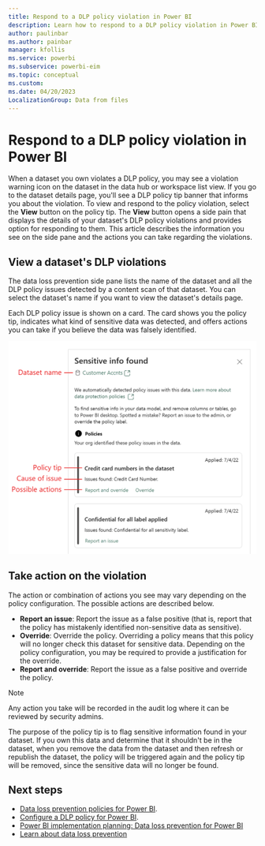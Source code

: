 ```yaml
---
title: Respond to a DLP policy violation in Power BI
description: Learn how to respond to a DLP policy violation in Power BI.
author: paulinbar
ms.author: painbar
manager: kfollis
ms.service: powerbi
ms.subservice: powerbi-eim
ms.topic: conceptual
ms.custom:
ms.date: 04/20/2023
LocalizationGroup: Data from files
---
```


# Respond to a DLP policy violation in Power BI

When a dataset you own violates a DLP policy, you may see a violation warning icon on the dataset in the data hub or workspace list view. If you go to the dataset details page, you'll see a DLP policy tip banner that informs you about the violation. To view and respond to the policy violation, select the **View** button on the policy tip. The **View** button opens a side pain that displays the details of your dataset's DLP policy violations and provides option for responding to them. This article describes the information you see on the side pane and the actions you can take regarding the violations.

## View a dataset's DLP violations

The data loss prevention side pane lists the name of the dataset and all the DLP policy issues detected by a content scan of that dataset. You can select the dataset's name if you want to view the dataset's details page.

Each DLP policy issue is shown on a card. The card shows you the policy tip, indicates what kind of sensitive data was detected, and offers actions you can take if you believe the data was falsely identified.

![Screenshot of D L P policies side pane](./media/service-security-dlp-policies-for-power-b-respond/power-bi-dlp-override-pane.png)

## Take action on the violation

The action or combination of actions you see may vary depending on the policy configuration. The possible actions are described below.

* **Report an issue**: Report the issue as a false positive (that is, report that the policy has mistakenly identified non-sensitive data as sensitive).
* **Override**: Override the policy. Overriding a policy means that this policy will no longer check this dataset for sensitive data. Depending on the policy configuration, you may be required to provide a justification for the override.
* **Report and override**: Report the issue as a false positive and override the policy.

>[!NOTE]
> Any action you take will be recorded in the audit log where it can be reviewed by security admins.
>
> The purpose of the policy tip is to flag sensitive information found in your dataset. If you own this data and determine that it shouldn't be in the dataset, when you remove the data from the dataset and then refresh or republish the dataset, the policy will be triggered again and the policy tip will be removed, since the sensitive data will no longer be found.

## Next steps

* [Data loss prevention policies for Power BI](./service-security-dlp-policies-for-power-bi-overview.md).
* [Configure a DLP policy for Power BI](./service-security-dlp-policies-for-power-bi-configure.md).
* [Power BI implementation planning: Data loss prevention for Power BI](/power-bi/guidance/powerbi-implementation-planning-data-loss-prevention)
* [Learn about data loss prevention](/microsoft-365/compliance/dlp-learn-about-dlp)